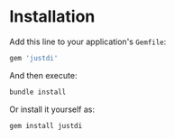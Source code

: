 # Installation

Add this line to your application's `Gemfile`:

```ruby
gem 'justdi'
```

And then execute:

```bash
bundle install
```

Or install it yourself as:

```bash
gem install justdi
```
